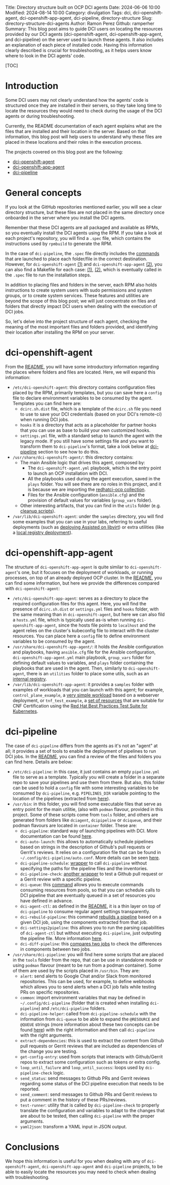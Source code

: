 Title: Directory structure built on OCP DCI agents
Date: 2024-06-06 10:00
Modified: 2024-08-14 10:00
Category: divulgation
Tags: dci, dci-openshift-agent, dci-openshift-app-agent, dci-pipeline, directory-structure
Slug: directory-structure-dci-agents
Author: Ramon Perez
Github: ramperher
Summary: This blog post aims to guide DCI users on locating the resources provided by our DCI agents (dci-openshift-agent, dci-openshift-app-agent, and dci-pipeline) on the server used to launch these agents. It also includes an explanation of each piece of installed code. Having this information clearly described is crucial for troubleshooting, as it helps users know where to look in the DCI agents' code.

[TOC]

# Introduction

Some DCI users may not clearly understand how the agents' code is structured once they are installed in their servers, so they take long time to locate the resources they would need to check during the usage of the DCI agents or during troubleshooting.

Currently, the README documentation of each agent explains what are the files that are installed and their location in the server. Based on that information, this blog post will help users to understand why these files are placed in these locations and their roles in the execution process.

The projects covered on this blog post are the following:

- [dci-openshift-agent](https://github.com/redhat-cip/dci-openshift-agent)
- [dci-openshift-app-agent](https://github.com/redhat-cip/dci-openshift-app-agent)
- [dci-pipeline](https://github.com/redhat-cip/dci-pipeline)

# General concepts

If you look at the GitHub repositories mentioned earlier, you will see a clear directory structure, but these files are not placed in the same directory once onboarded in the server where you install the DCI agents.

Remember that these DCI agents are all packaged and available as RPMs, so you eventually install the DCI agents using the RPM. If you take a look at each project's repository, you will find a `.spec` file, which contains the instructions used by `rpmbuild` to generate the RPM.

In the case of `dci-pipeline`, the `.spec` file directly includes the [commands](https://github.com/redhat-cip/dci-pipeline/blob/master/dci-pipeline.spec) that are launched to place each folder/file in the correct destination. However, for `dci-openshift-agent` [(1)](https://github.com/redhat-cip/dci-openshift-agent/blob/master/dci-openshift-agent.spec) and `dci-openshift-app-agent` [(2)](https://github.com/redhat-cip/dci-openshift-app-agent/blob/master/dci-openshift-app-agent.spec), you can also find a Makefile for each case: [(1)](https://github.com/redhat-cip/dci-openshift-agent/blob/master/Makefile), [(2)](https://github.com/redhat-cip/dci-openshift-app-agent/blob/master/Makefile), which is eventually called in the `.spec` file to run the installation steps.

In addition to placing files and folders in the server, each RPM also holds instructions to create system users with sudo permissions and system groups, or to create system services. These features and utilities are beyond the scope of this blog post; we will just concentrate on files and folders that directly impact DCI users when dealing with the execution of DCI jobs.

So, let's delve into the project structure of each agent, checking the meaning of the most important files and folders provided, and identifying their location after installing the RPM on your server.

# dci-openshift-agent

From the [README](https://github.com/redhat-cip/dci-openshift-agent/?tab=readme-ov-file#folders-and-files-location), you will have some introductory information regarding the places where folders and files are located. Here, we will expand this information:

- `/etc/dci-openshift-agent`: this directory contains configuration files placed by the RPM, primarily templates, but you can save here a `config` file to declare environment variables to be consumed by the agent. Templates you can find here are:
  - `dcirc.sh.dist` file, which is a template of the `dcirc.sh` file you need to use to save your DCI credentials (based on your DCI's remote-ci) when running DCI jobs.
  - `hooks` it is a directory that acts as a placeholder for partner hooks that you can use as base to build your own customized hooks.
  - `settings.yml` file, with a standard setup to launch the agent with the legacy mode. If you still have some settings file and you want to transform them to `dci-pipeline`'s format, take a look below at [dci-pipeline](#dci-pipeline) section to see how to do this.
- `/usr/share/dci-openshift-agent/`: this directory contains:
  - The main Ansible logic that drives this agent, composed by:
    - The `dci-openshift-agent.yml` playbook, which is the entry point to launch an OCP installation with DCI.
    - All the playbooks used during the agent execution, saved in the `plays` folder. You will see there are no roles in this project, and it is because we are importing the [redhatci-ocp collection](https://github.com/redhatci/ansible-collection-redhatci-ocp).
    - Files for the Ansible configuration (`ansible.cfg`) and the provision of default values for variables (`group_vars` folder).
  - Other interesting artifacts, that you can find in the `utils` folder (e.g. [cleanup scripts](https://github.com/redhat-cip/dci-openshift-agent/tree/master/utils/cleanup-scripts)).
- `/var/lib/dci-openshift-agent`: under the `samples` directory, you will find some examples that you can use in your labs, referring to useful deployments (such as [deploying Assisted on libvirt](https://github.com/redhat-cip/dci-openshift-agent/tree/master/samples/assisted_on_libvirt)) or extra utilities (like a [local registry deployment](https://github.com/redhat-cip/dci-openshift-agent/tree/master/samples/roles/local-registry)).

# dci-openshift-app-agent

The structure of `dci-openshift-app-agent` is quite similar to `dci-openshift-agent`'s one, but it focuses on the deployment of workloads, or running processes, on top of an already deployed OCP cluster. In the [README](https://github.com/redhat-cip/dci-openshift-app-agent?tab=readme-ov-file#folders-and-files-location), you can find some information, but here we provide the differences compared with `dci-openshift-agent`:

- `/etc/dci-openshift-app-agent`: serves as a directory to place the required configuration files for this agent. Here, you will find the presence of `dcirc.sh.dist` or `settings.yml` files and `hooks` folder, with the same meaning than in `dci-openshift-agent`, but here we can also fild a `hosts.yml` file, which is typically used as-is when running `dci-openshift-app-agent`, since the hosts file points to `localhost` and the agent relies on the cluster's kubeconfig file to interact with the cluster resources. You can place here a `config` file to define environment variables to be consumed by the agent.
- `/usr/share/dci-openshift-app-agent/`: it holds the Ansible configuration and playbooks, having `ansible.cfg` file for the Ansible configuration, `dci-openshift-app-agent.yml` main playbook, `group_vars` folder for defining default values to variables, and `plays` folder containing the playbooks that are used in the agent. Then, similarly to `dci-openshift-agent`, there is an `utilities` folder to place some utils, such as an [internal registry](https://github.com/redhat-cip/dci-openshift-app-agent/tree/master/utilities/internal-registry).
- `/var/lib/dci-openshift-app-agent`: it provides a `samples` folder with examples of workloads that you can launch with this agent; for example, `control_plane_example`, a [very simple workload](https://github.com/redhat-cip/dci-openshift-app-agent/tree/master/samples/control_plane_example) based on a webserver deployment, or `tnf_test_example`, a [set of resources](https://github.com/redhat-cip/dci-openshift-app-agent/tree/master/samples/tnf_test_example) that are suitable for CNF Certification using the [Red Hat Best Practices Test Suite for Kubernetes](https://github.com/redhat-best-practices-for-k8s/certsuite).

# dci-pipeline

The case of `dci-pipeline` differs from the agents as it's not an "agent" at all; it provides a set of tools to enable the deployment of pipelines to run DCI jobs. In the [README](https://github.com/redhat-cip/dci-pipeline?tab=readme-ov-file#folders-and-files-location), you can find a review of the files and folders you can find here. Details are below:

- `/etc/dci-pipeline`: in this case, it just contains an empty `pipeline.yml` file to serve as a template. Typically you will create a folder in a separate repo to save your pipelines and use them from there. But also, this folder can be used to hold a `config` file with some interesting variables to be consumed by `dci-pipeline`, e.g. `PIPELINES_DIR` variable pointing to the location of the pipelines (extracted from [here](https://github.com/redhat-cip/dci-pipeline/tree/master?tab=readme-ov-file#dci-pipeline-schedule)).
- `/usr/bin`: in this folder, you will find some executable files that serve as entry point for the main utilitie, (also with `podman` flavour, provided in this project. Some of these scripts come from `tools` folder, and others are generated from folders like `dciagent`, `dcipipeline` or `dciqueue`, and their podman flavours are located in `container` folder. These are:
  - `dci-pipeline`: standard way of launching pipelines with DCI. More documentation can be found [here](https://github.com/redhat-cip/dci-pipeline/tree/master?tab=readme-ov-file#dci-pipeline-command).
  - `dci-auto-launch`: this allows to automatically schedule pipelines based on strings in the description of Github's pull requests or Gerrit's reviews. It relies on a configuration file that can be found in `~/.config/dci-pipeline/auto.conf`. More details can be seen [here](https://github.com/redhat-cip/dci-pipeline/tree/master?tab=readme-ov-file#dci-auto-launch).
  - `dci-pipeline-schedule`: [wrapper](https://github.com/redhat-cip/dci-pipeline/tree/master?tab=readme-ov-file#dci-pipeline-schedule) to call `dci-pipeline` without specifying the paths for the pipeline files and the inventories.
  - `dci-pipeline-check`: [another wrapper](https://github.com/redhat-cip/dci-pipeline/tree/master?tab=readme-ov-file#dci-pipeline-check) to test a Github pull request or a Gerrit review with a specific pipeline.
  - `dci-queue`: this [command](/https://github.com/redhat-cip/dci-pipeline/tree/master?tab=readme-ov-file#dci-queue-command) allows you to execute commands consuming resources from pools, so that you can schedule calls to DCI pipeline that are eventually queued in a set of resources you have defined in advance.
  - `dci-agent-ctl`: as defined in the [README](https://github.com/redhat-cip/dci-pipeline/tree/master?tab=readme-ov-file#dci-agent-ctl), it is a thin layer on top of `dci-pipeline` to consume regular agent settings transparently.
  - `dci-rebuild-pipeline`: this command [rebuilds a pipeline](https://github.com/redhat-cip/dci-pipeline/tree/master?tab=readme-ov-file#how-to-rebuild-a-pipeline) based on a given DCI job, using the components extracted from that job.
  - `dci-settings2pipeline`: this allows you to run the parsing capabilities of `dci-agent-ctl` but without executing `dci-pipeline`, just outputing the pipeline file. More information [here](https://github.com/redhat-cip/dci-pipeline/tree/master?tab=readme-ov-file#dci-settings2pipeline).
  - `dci-diff-pipeline`: this [compares two jobs](https://github.com/redhat-cip/dci-pipeline/tree/master?tab=readme-ov-file#how-to-see-components-diff-between-two-pipelines) to check the differences in components between two jobs.
- `/usr/share/dci-pipeline`: you will find here some scripts that are placed in the `tools` folder from the repo, that can be use in standalone mode or using `podman` flavour (meant to be run from a podman container). Some of them are used by the scripts placed in `/usr/bin`. They are:
  - `alert`: send alerts to Google Chat and/or Slack from monitored repositories. This can be used, for example, to define webhooks which allows you to send alerts when a DCI job fails while testing PRs on specific repositories.
  - `common`: import environment variables that may be defined in `~/.config/dci-pipeline` (folder that is created when installing `dci-pipeline`) and `/etc/dci-pipeline` folders.
  - `dci-pipeline-helper`: called from `dci-pipeline-schedule` with the information from `dci-queue` to be able to expand the `@RESOURCE` and `@QUEUE` strings (more information about these two concepts can be found [here](https://github.com/redhat-cip/dci-pipeline/tree/master?tab=readme-ov-file#link-between-dci-pipeline-and-dci-queue-queue-and-resource)) with the right information and then call `dci-pipeline` with the right arguments.
  - `extract-dependencies`: this is used to extract the content from Github pull requests or Gerrit reviews that are included as dependencies of the change you are testing.
  - `get-config-entry`: used from scripts that interacts with Github/Gerrit repos to extract some configuration such as tokens or extra config.
  - `loop_until_failure` and `loop_until_success`: loops used by `dci-pipeline-check` logic.
  - `send_status`: send messages to Github PRs and Gerrit reviews regarding some status of the DCI pipeline execution that needs to be reported.
  - `send_comment`: send messages to Github PRs and Gerrit reviews to put a comment in the history of these PRs/reviews.
  - `test-runner`: utility that is called by `dci-pipeline-check` to properly translate the configuration and variables to adapt to the changes that are about to be tested, then calling `dci-pipeline` with the proper arguments.
  - `yaml2json`: transform a YAML input in JSON output.

# Conclusions

We hope this information is useful for you when dealing with any of `dci-openshift-agent`, `dci-openshift-app-agent` and `dci-pipeline` projects, to be able to easily locate the resources you may need to check when dealing with troubleshooting.
